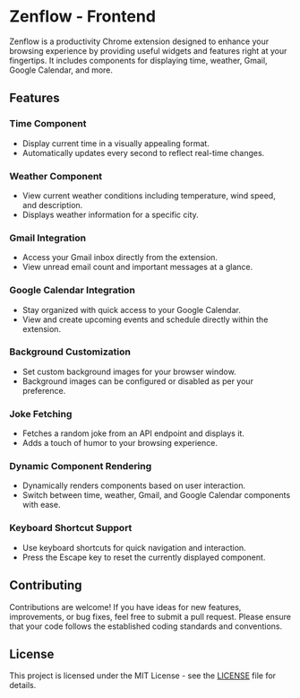# Zenflow - Frontend

Zenflow is a productivity Chrome extension designed to enhance your browsing experience by providing useful widgets and features right at your fingertips. It includes components for displaying time, weather, Gmail, Google Calendar, and more.

## Features

### Time Component
- Display current time in a visually appealing format.
- Automatically updates every second to reflect real-time changes.

### Weather Component
- View current weather conditions including temperature, wind speed, and description.
- Displays weather information for a specific city.

### Gmail Integration
- Access your Gmail inbox directly from the extension.
- View unread email count and important messages at a glance.

### Google Calendar Integration
- Stay organized with quick access to your Google Calendar.
- View and create upcoming events and schedule directly within the extension.

### Background Customization
- Set custom background images for your browser window.
- Background images can be configured or disabled as per your preference.

### Joke Fetching
- Fetches a random joke from an API endpoint and displays it.
- Adds a touch of humor to your browsing experience.

### Dynamic Component Rendering
- Dynamically renders components based on user interaction.
- Switch between time, weather, Gmail, and Google Calendar components with ease.

### Keyboard Shortcut Support
- Use keyboard shortcuts for quick navigation and interaction.
- Press the Escape key to reset the currently displayed component.

## Contributing

Contributions are welcome! If you have ideas for new features, improvements, or bug fixes, feel free to submit a pull request. Please ensure that your code follows the established coding standards and conventions.

## License

This project is licensed under the MIT License - see the [LICENSE](LICENSE) file for details.
